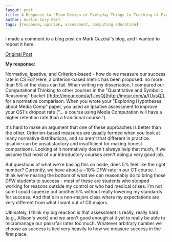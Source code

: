 ```yaml
---
layout: post
title: A Response to "From Design of Everyday Things to Teaching of Everyday People"
author: Austin Cory Bart
tags: [response, opinion, assessment, computing education]
---
```


I made a comment to a blog post on Mark Guzdial's blog, and I wanted to repost it here.

[Original Post](https://computinged.wordpress.com/2017/06/26/from-design-of-everyday-things-to-teaching-of-everyday-people-human-error-student-error-no-bad-design/#comments)

**My response:**

Normative, Ipsative, and Criterion-based - how do we measure our success rate in CS Ed? Here, a criterion-based metric has been proposed: no more than 5% of the class can fail. When writing my dissertation, I compared our Computational Thinking to other courses in the "Quantitative and Symbolic Reasoning" bucket ([http://imgur.com/a/fUxsQ](http://imgur.com/a/fUxsQ)), for a normative comparison. When you wrote your "Exploring Hypotheses about Media Comp" paper, you used an Ipsative assessment to improve your CS1's dropout rate ("... a course using Media Computation will have a higher retention rate than a traditional course.").

It's hard to make an argument that one of these approaches is better than the other. Criterion-based measures are usually formed when you look at many normative distributions, and so aren't that different in practice. Ipsative can be unsatisfactory and insufficient for making honest comparisons. Looking at it normatively doesn't always help that much, if we assume that most of our introductory courses aren't doing a very good job.

But questions of what we're basing this on aside, does 5% feel like the right number? Currently, we have about a ~10% DFW rate in our CT course. I think we're nearing the bottom of what we can reasonably do to bring those DFW students to success - most of these are students who stopped working for reasons outside my control or who had medical crises. I'm not sure I could squeeze out another 5% without really lowering my standards for success. And that's in a non-majors class where my expectations are very different from what I want out of CS majors.

Ultimately, I think my big reaction is that assessment is really, really hard (e.g., Allison's work) and we aren't good enough at it yet to really be able to micromanage our pass/fail rates too much. Whatever arbitrary number we choose as success is tied very heavily to how we measure success in the first place.